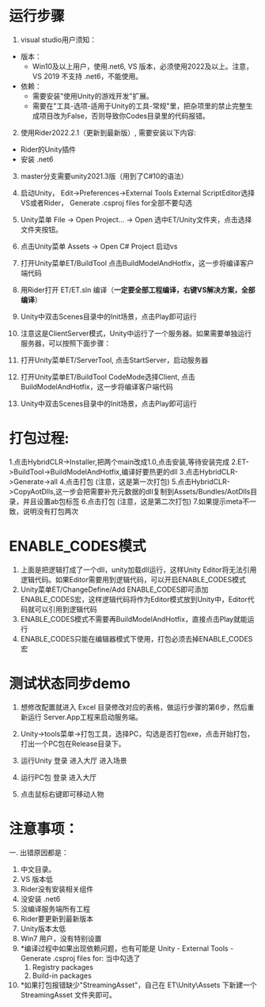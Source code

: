 # 运行步骤  
01. visual studio用户须知：
   - 版本：
      - Win10及以上用户，使用.net6, VS 版本，必须使用2022及以上。注意，VS 2019 不支持 .net6，不能使用。
   - 依赖：
     - 需要安装"使用Unity的游戏开发"扩展。
     - 需要在"工具-选项-适用于Unity的工具-常规"里，把杂项里的禁止完整生成项目改为False，否则导致你Codes目录里的代码报错。

02. 使用Rider2022.2.1（更新到最新版）, 需要安装以下内容:
   - Rider的Unity插件  
   - 安装 .net6  

03. master分支需要unity2021.3版（用到了C#10的语法）  

04. 启动Unity， Edit->Preferences->External Tools External ScriptEditor选择VS或者Rider， Generate .csproj files for全部不要勾选    

05. Unity菜单 File -> Open Project... -> Open 选中ET/Unity文件夹，点击选择文件夹按钮。  

06.  点击Unity菜单 Assets -> Open C# Project 启动vs  

07.  打开Unity菜单ET/BuildTool 点击BuildModelAndHotfix，这一步将编译客户端代码  

08.  用Rider打开 ET/ET.sln 编译（**一定要全部工程编译，右键VS解决方案，全部编译**）  

09. Unity中双击Scenes目录中的Init场景，点击Play即可运行  

10. 注意这是ClientServer模式，Unity中运行了一个服务器。如果需要单独运行服务器，可以按照下面步骤：  

11. 打开Unity菜单ET/ServerTool, 点击StartServer，启动服务器  

12. 打开Unity菜单ET/BuildTool CodeMode选择Client, 点击BuildModelAndHotfix，这一步将编译客户端代码  

13. Unity中双击Scenes目录中的Init场景，点击Play即可运行  

# 打包过程:
1.点击HybridCLR->Installer,把两个main改成1.0,点击安装,等待安装完成
2.ET->BuildTool->BuildModelAndHotfix,编译好要热更的dll
3.点击HybridCLR->Generate->all
4.点击打包 (注意，这是第一次打包)
5.点击HybridCLR->CopyAotDlls,这一步会把需要补充元数据的dll复制到Assets/Bundles/AotDlls目录，并且设置ab包标签
6.点击打包 (注意，这是第二次打包)
7.如果提示meta不一致，说明没有打包两次


# ENABLE_CODES模式
1. 上面是把逻辑打成了一个dll，unity加载dll运行，这样Unity Editor将无法引用逻辑代码。如果Editor需要用到逻辑代码，可以开启ENABLE_CODES模式  
2. Unity菜单ET/ChangeDefine/Add ENABLE_CODES即可添加ENABLE_CODES宏，这样逻辑代码将作为Editor模式放到Unity中，Editor代码就可以引用到逻辑代码  
3. ENABLE_CODES模式不需要再BuildModelAndHotfix，直接点击Play就能运行  
4. ENABLE_CODES只能在编辑器模式下使用，打包必须去掉ENABLE_CODES宏


# 测试状态同步demo
1. 想修改配置就进入 Excel 目录修改对应的表格，做运行步骤的第6步，然后重新运行 Server.App工程来启动服务端。

2. Unity->tools菜单->打包工具，选择PC，勾选是否打包exe，点击开始打包，打出一个PC包在Release目录下。

3. 运行Unity 登录 进入大厅 进入场景

4. 运行PC包 登录 进入大厅

5. 点击鼠标右键即可移动人物

# 注意事项：

一. 出错原因都是：  

1. 中文目录。  
2. VS 版本低
3. Rider没有安装相关组件
4. 没安装 .net6
5. 没编译服务端所有工程
6. Rider要更新到最新版本  
7. Unity版本太低
8. Win7 用户，没有特别设置
9. *编译过程中如果出现依赖问题，也有可能是 Unity - External Tools - Generate .csproj files for:
   当中勾选了 
      1. Registry packages
      2. Build-in packages
10. *如果打包报错缺少"StreamingAsset"，自己在 ET\Unity\Assets 下新建一个 StreamingAsset 文件夹即可。



